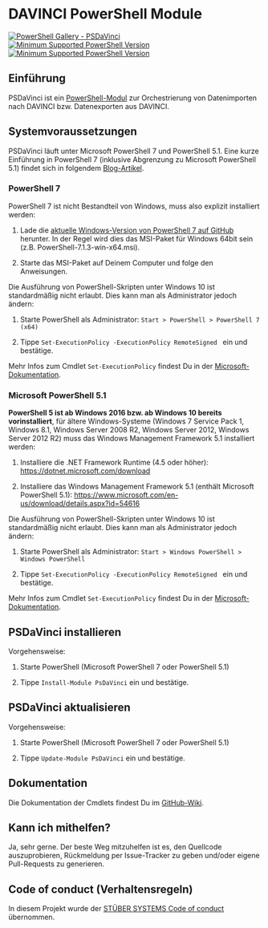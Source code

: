 # DAVINCI PowerShell Module

[![PowerShell Gallery - PSDaVinci](https://img.shields.io/badge/PowerShell%20Gallery-PsDaVinci-blue.svg)](https://www.powershellgallery.com/packages/PsDaVinci)
[![Minimum Supported PowerShell Version](https://img.shields.io/badge/PowerShell-7-blue.svg)](https://github.com/stuebersystems/psdavinci)
[![Minimum Supported PowerShell Version](https://img.shields.io/badge/PowerShell-5.1-blue.svg)](https://github.com/stuebersystems/psdavinci)

## Einführung

PSDaVinci ist ein [PowerShell-Modul](https://www.powershellgallery.com/packages/PsDaVinci) zur Orchestrierung von Datenimporten nach DAVINCI bzw. Datenexporten aus DAVINCI. 

## Systemvoraussetzungen

PSDaVinci läuft unter Microsoft PowerShell 7 und PowerShell 5.1. Eine kurze Einführung in PowerShell 7 (inklusive Abgrenzung zu Microsoft PowerShell 5.1) findet sich in folgendem [Blog-Artikel](https://blog.stueber.de/posts/powershell7-unter-windows-10/).

### PowerShell 7

PowerShell 7 ist nicht Bestandteil von Windows, muss also explizit installiert werden:

1. Lade die [aktuelle Windows-Version von PowerShell 7 auf GitHub](https://github.com/PowerShell/PowerShell/releases/latest) herunter. In der Regel wird dies das MSI-Paket für Windows 64bit sein (z.B. PowerShell-7.1.3-win-x64.msi).

2. Starte das MSI-Paket auf Deinem Computer und folge den Anweisungen.

Die Ausführung von PowerShell-Skripten unter Windows 10 ist standardmäßig nicht erlaubt. Dies kann man als Administrator jedoch ändern:

1. Starte PowerShell als Administrator: `Start > PowerShell > PowerShell 7 (x64)`

2. Tippe `Set-ExecutionPolicy -ExecutionPolicy RemoteSigned ` ein und bestätige.

Mehr Infos zum Cmdlet `Set-ExecutionPolicy` findest Du in der [Microsoft-Dokumentation](https://docs.microsoft.com/en-us/powershell/module/microsoft.powershell.security/set-executionpolicy?view=powershell-6).

### Microsoft PowerShell 5.1

**PowerShell 5 ist ab Windows 2016 bzw. ab Windows 10 bereits vorinstalliert**, für ältere Windows-Systeme (Windows 7 Service Pack 1, Windows 8.1, Windows Server 2008 R2, Windows Server 2012, Windows Server 2012 R2) muss das Windows Management Framework 5.1 installiert werden:

1. Installiere die .NET Framework Runtime (4.5 oder höher): https://dotnet.microsoft.com/download

2. Installiere das Windows Management Framework 5.1 (enthält Microsoft PowerShell 5.1): https://www.microsoft.com/en-us/download/details.aspx?id=54616

Die Ausführung von PowerShell-Skripten unter Windows 10 ist standardmäßig nicht erlaubt. Dies kann man als Administrator jedoch ändern:

1. Starte PowerShell als Administrator: `Start > Windows PowerShell > Windows PowerShell`

2. Tippe `Set-ExecutionPolicy -ExecutionPolicy RemoteSigned ` ein und bestätige.

Mehr Infos zum Cmdlet `Set-ExecutionPolicy` findest Du in der [Microsoft-Dokumentation](https://docs.microsoft.com/en-us/powershell/module/microsoft.powershell.security/set-executionpolicy?view=powershell-5.1).

## PSDaVinci installieren

Vorgehensweise:

1. Starte PowerShell (Microsoft PowerShell 7 oder PowerShell 5.1)

2. Tippe `Install-Module PsDaVinci` ein und bestätige.

## PSDaVinci aktualisieren

Vorgehensweise:

1. Starte PowerShell (Microsoft PowerShell 7 oder PowerShell 5.1)

2. Tippe `Update-Module PsDaVinci` ein und bestätige.

## Dokumentation

Die Dokumentation der Cmdlets findest Du im [GitHub-Wiki](https://github.com/stuebersystems/psdavinci/wiki).

## Kann ich mithelfen?

Ja, sehr gerne. Der beste Weg mitzuhelfen ist es, den Quellcode auszuprobieren, Rückmeldung per Issue-Tracker zu geben und/oder eigene Pull-Requests zu generieren. 

## Code of conduct (Verhaltensregeln)

In diesem Projekt wurde der [STÜBER SYSTEMS Code of conduct](https://www.stueber.de/code-of-conduct.php) übernommen.
